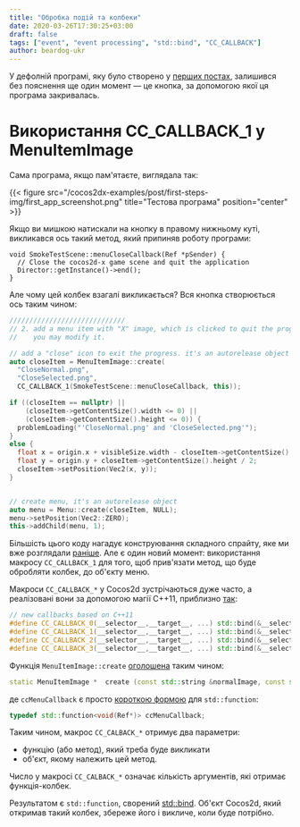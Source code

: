 ```yaml
---
title: "Обробка подій та колбеки"
date: 2020-03-26T17:30:25+03:00
draft: false
tags: ["event", "event processing", "std::bind", "CC_CALLBACK"]
author: beardog-ukr
---
```


У дефолній програмі, яку було створено у [перших постах](/first-steps.md), залишився без пояснення ще один момент — це кнопка, за допомогою якої ця програма закривалась.

# Використання CC_CALLBACK_1 у MenuItemImage

Сама програма, якщо пам'ятаєте, виглядала так:

{{< figure src="/cocos2dx-examples/post/first-steps-img/first_app_screenshot.png" title="Тестова програма" position="center" >}}

Якщо ви мишкою натискали на кнопку в правому нижньому куті, викликався ось такий метод, який припиняв роботу програми:
```
void SmokeTestScene::menuCloseCallback(Ref *pSender) {
  // Close the cocos2d-x game scene and quit the application
  Director::getInstance()->end();
}
```

Але чому цей колбек взагалі викликається? Вся кнопка створюється ось таким чином:
```cpp
/////////////////////////////
// 2. add a menu item with "X" image, which is clicked to quit the program
//    you may modify it.

// add a "close" icon to exit the progress. it's an autorelease object
auto closeItem = MenuItemImage::create(
  "CloseNormal.png",
  "CloseSelected.png",
  CC_CALLBACK_1(SmokeTestScene::menuCloseCallback, this));

if ((closeItem == nullptr) ||
    (closeItem->getContentSize().width <= 0) ||
    (closeItem->getContentSize().height <= 0)) {
  problemLoading("'CloseNormal.png' and 'CloseSelected.png'");
}
else {
  float x = origin.x + visibleSize.width - closeItem->getContentSize().width / 2;
  float y = origin.y + closeItem->getContentSize().height / 2;
  closeItem->setPosition(Vec2(x, y));
}


// create menu, it's an autorelease object
auto menu = Menu::create(closeItem, NULL);
menu->setPosition(Vec2::ZERO);
this->addChild(menu, 1);
```

Більшість цього коду нагадує конструювання складного спрайту, яке ми вже розглядали [раніше](static-img-practice-app.md). Але є один новий момент: використання макросу `CC_CALLBACK_1` для того, щоб прив'язати метод, що буде обробляти колбек, до об'єкту меню.

Макроси `CC_CALLBACK_*` у Cocos2d зустрічаються дуже часто, а реалізовані вони за допомогою магії C++11, приблизно [так](https://github.com/cocos2d/cocos2d-x/blob/v4/cocos/base/ccMacros.h):
```cpp
// new callbacks based on C++11
#define CC_CALLBACK_0(__selector__,__target__, ...) std::bind(&__selector__,__target__, ##__VA_ARGS__)
#define CC_CALLBACK_1(__selector__,__target__, ...) std::bind(&__selector__,__target__, std::placeholders::_1, ##__VA_ARGS__)
#define CC_CALLBACK_2(__selector__,__target__, ...) std::bind(&__selector__,__target__, std::placeholders::_1, std::placeholders::_2, ##__VA_ARGS__)
#define CC_CALLBACK_3(__selector__,__target__, ...) std::bind(&__selector__,__target__, std::placeholders::_1, std::placeholders::_2, std::placeholders::_3, ##__VA_ARGS__)
```

Функція `MenuItemImage::create` [оголошена](https://docs.cocos2d-x.org/api-ref/cplusplus/v4x/d1/d30/classcocos2d_1_1_menu_item_image.html#add8af43748de9b1e9d810875ac8fea16) таким чином:
```cpp
static MenuItemImage * 	create (const std::string &normalImage, const std::string &selectedImage, const std::string &disabledImage, const ccMenuCallback &callback)
```
де `ccMenuCallback` є просто [короткою формою](https://github.com/cocos2d/cocos2d-x/blob/v4/cocos/2d/CCMenuItem.h) для `std::function`:
```cpp
typedef std::function<void(Ref*)> ccMenuCallback;
```

Таким чином, макрос `CC_CALBACK_*` отримує два параметри:
* функцію (або метод), який треба буде викликати
* об'єкт, якому належить цей метод.

Число у макросі `CC_CALBACK_*` означає кількість аргументів, які отримає функція-колбек.

Результатом є `std::function`, сворений [std::bind](https://en.cppreference.com/w/cpp/utility/functional/bind). Об'єкт Cocos2d, який откримав такий колбек, збереже його і викличе, коли буде потрібно.

